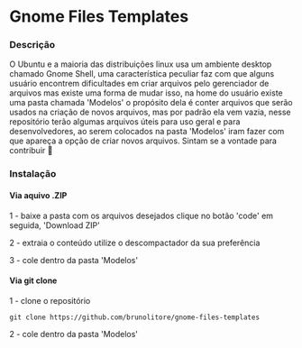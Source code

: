 # Gnome Files Templates

### Descrição
O Ubuntu e a maioria das distribuições linux usa um ambiente desktop chamado Gnome Shell, uma característica peculiar faz com que alguns usuário encontrem dificultades em criar arquivos pelo gerenciador de arquivos mas existe uma forma de mudar isso, na home do usuário existe uma pasta chamada 'Modelos' o propósito dela é conter arquivos que serão usados na criação de novos arquivos, mas por padrão ela vem vazia, nesse repositório terão algumas arquivos úteis para uso geral e para desenvolvedores, ao serem colocados na pasta 'Modelos' iram fazer com que apareça a opção de criar novos arquivos. Sintam se a vontade para contribuir :slightly_smiling_face:

### Instalação
#### Via aquivo .ZIP
1 - baixe a pasta com os arquivos desejados
clique no botão 'code' em seguida, 'Download ZIP'

2 - extraia o conteúdo
utilize o descompactador da sua preferência

3 - cole dentro da pasta 'Modelos'

#### Via git clone
1 - clone o repositório
```
git clone https://github.com/brunolitore/gnome-files-templates
```
2 - cole dentro da pasta 'Modelos'
